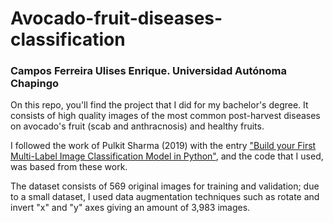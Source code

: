# **Avocado-fruit-diseases-classification**

### **Campos Ferreira Ulises Enrique. Universidad Autónoma Chapingo**

On this repo, you'll find the project that I did for my bachelor's degree.
It consists of high quality images of the most common post-harvest diseases on avocado's fruit (scab and anthracnosis) and healthy fruits.

I followed the work of Pulkit Sharma (2019) with the entry ["Build your First Multi-Label Image Classification Model in Python"](https://medium.com/analytics-vidhya/build-your-first-multi-label-image-classification-model-in-python-8fc127e3ca7a), and the code that I used, was based from these work.

The dataset consists of 569 original images for training and validation; due to a small dataset, I used data augmentation techniques such as rotate and invert "x" and "y" axes giving an amount of 3,983 images.
